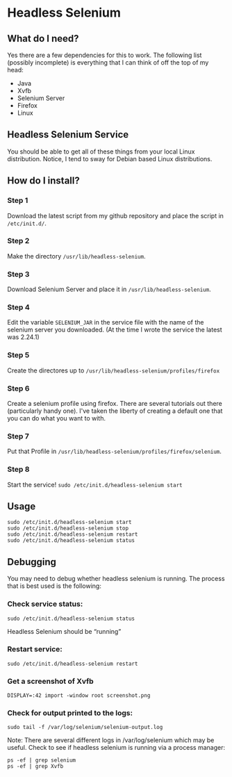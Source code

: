 Headless Selenium
=================

## What do I need?
Yes there are a few dependencies for this to work. The following list (possibly incomplete) is everything that I can think of off the top of my head:

* Java
* Xvfb
* Selenium Server
* Firefox
* Linux

## Headless Selenium Service
You should be able to get all of these things from your local Linux distribution. Notice, I tend to sway for Debian based Linux distributions.

## How do I install?
### Step 1
Download the latest script from my github repository and place the script in `/etc/init.d/`.

### Step 2
Make the directory `/usr/lib/headless-selenium`.

### Step 3
Download Selenium Server and place it in `/usr/lib/headless-selenium`.

### Step 4
Edit the variable `SELENIUM_JAR` in the service file with the name of the selenium server you downloaded. (At the time I wrote the service the latest was 2.24.1)

### Step 5
Create the directores up to `/usr/lib/headless-selenium/profiles/firefox`

### Step 6
Create a selenium profile using firefox. There are several tutorials out there (particularly handy one). I've taken the liberty of creating a default one that you can do what you want to with.

### Step 7
Put that Profile in `/usr/lib/headless-selenium/profiles/firefox/selenium`.

### Step 8
Start the service! `sudo /etc/init.d/headless-selenium start`

## Usage
```
sudo /etc/init.d/headless-selenium start
sudo /etc/init.d/headless-selenium stop
sudo /etc/init.d/headless-selenium restart
sudo /etc/init.d/headless-selenium status
```

## Debugging
You may need to debug whether headless selenium is running. The process that is best used is the following:

### Check service status:
`sudo /etc/init.d/headless-selenium status`

Headless Selenium should be “running”

### Restart service:
`sudo /etc/init.d/headless-selenium restart`

### Get a screenshot of Xvfb
`DISPLAY=:42 import -window root screenshot.png`

### Check for output printed to the logs:
`sudo tail -f /var/log/selenium/selenium-output.log`

Note: There are several different logs in /var/log/selenium which may be useful.
Check to see if headless selenium is running via a process manager:
```
ps -ef | grep selenium
ps -ef | grep Xvfb
```